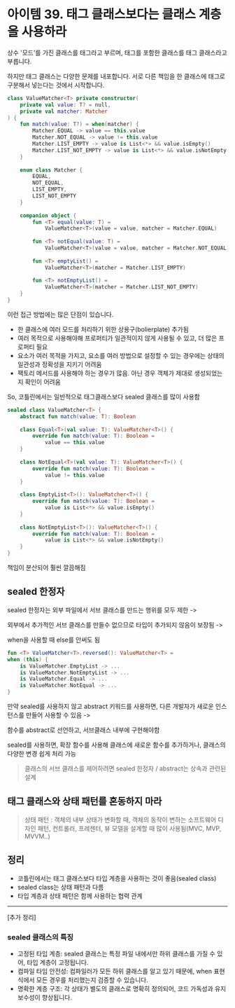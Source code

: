 # 아이템 39. 태그 클래스보다는 클래스 계층을 사용하라

상수 '모드'를 가진 클래스를 태그라고 부르며, 태그를 포함한 클래스를 태그 클래스라고 부릅니다.

하지만 태그 클래스는 다양한 문제를 내포합니다.
서로 다른 책임을 한 클래스에 태그로 구분해서 넣는다는 것에서 시작합니다.
```kt
class ValueMatcher<T> private constructor(
    private val value: T? = null,
    private val matcher: Matcher
) {
    fun match(value: T?) = when(matcher) {
        Matcher.EQUAL -> value == this.value
        Matcher.NOT_EQUAL -> value != this.value
        Matcher.LIST_EMPTY -> value is List<*> && value.isEmpty()
        Matcher.LIST_NOT_EMPTY -> value is List<*> && value.isNotEmpty()
    }
    
    enum class Matcher {
        EQUAL,
        NOT_EQUAL,
        LIST_EMPTY,
        LIST_NOT_EMPTY
    }
    
    companion object {
        fun <T> equal(value: T) =
            ValueMatcher<T>(value = value, matcher = Matcher.EQUAL)
            
        fun <T> notEqual(value: T) =
            ValueMatcher<T>(value = value, matcher = Matcher.NOT_EQUAL)
            
        fun <T> emptyList() =
            ValueMatcher<T>(matcher = Matcher.LIST_EMPTY)
            
        fun <T> notEmptyList() =
            ValueMatcher<T>(matcher = Matcher.LIST_NOT_EMPTY)
    }
}
```
이런 접근 방법에는 많은 단점이 있습니다.
- 한 클래스에 여러 모드를 처리하기 위한 상용구(bolierplate) 추가됨
- 여러 목적으로 사용해야해 프로퍼티가 일관적이지 않게 사용될 수 있고, 더 많은 프로퍼티 필요
- 요소가 여러 목적을 가지고, 요소를 여러 방법으로 설정할 수 있는 경우에는 상태의 일관성과 정확성을 지키기 어려움
- 팩토리 메서드를 사용해야 하는 경우가 많음. 아닌 경우 객체가 제대로 생성되었는지 확인이 어려움

So, 코틀린에서는 일반적으로 태그클래스보다 sealed 클래스를 많이 사용함
```kt
sealed class ValueMatcher<T> {
    abstract fun match(value: T): Boolean
    
    class Equal<T>(val value: T): ValueMatcher<T>() {
        override fun match(value: T): Boolean =
            value == this.value
    }
    
    class NotEqual<T>(val value: T): ValueMatcher<T>() {
        override fun match(value: T): Boolean =
            value != this.value
    }
    
    class EmptyList<T>(): ValueMatcher<T>() {
        override fun match(value: T): Boolean =
            value is List<*> && value.isEmpty()
    }
    
    class NotEmptyList<T>(): ValueMatcher<T>() {
        override fun match(value: T): Boolean =
            value is List<*> && value.isNotEmpty()
    }
}
```
책임이 분산되어 훨씬 깔끔해짐

## sealed 한정자

sealed 한정자는 외부 파일에서 서브 클래스를 만드는 행위를 모두 제한 -> 

외부에서 추가적인 서브 클래스를 만들수 없으므로 타입이 추가되지 않음이 보장됨 ->

when을 사용할 때 else를 안써도 됨

```kt
fun <T> ValueMatcher<T>.reversed(): ValueMatcher<T> =
when (this) {
    is ValueMatcher.EmptyList -> ...
    is ValueMatcher.NotEmptyList -> ...
    is ValueMatcher.Equal -> ...
    is ValueMatcher.NotEqual -> ...
}
```

만약 sealed를 사용하지 않고 abstract 키워드를 사용하면, 다른 개발자가 새로운 인스턴스를 만들어 사용할 수 있음 ->

함수를 abstract로 선언하고, 서브클래스 내부에 구현해야함

sealed를 사용하면, 확장 함수를 사용해 클래스에 새로운 함수를 추가하거나, 클래스의 다양한 변경 쉽게 처리 가능

> 클래스의 서브 클래스를 제어하려면 sealed 한정자 / abstract는 상속과 관련된 설계

## 태그 클래스와 상태 패턴를 혼동하지 마라

> 상태 패턴 : 객체의 내부 상태가 변화할 때, 객체의 동작이 변하는 소프트웨어 디자인 패턴, 컨트롤러, 프레젠터, 뷰 모델을 설계할 때 많이 사용됨(MVC, MVP, MVVM..)

## 정리
- 코틀린에서는 태그 클래스보다 타입 계층을 사용하는 것이 좋음(sealed class)
- sealed class는 상태 패턴과 다름
- 타입 계층과 상태 패턴은 함께 사용하는 협력 관계

-----
[추가 정리]
### sealed 클래스의 특징
- 고정된 타입 계층: sealed 클래스는 특정 파일 내에서만 하위 클래스를 가질 수 있어, 타입 계층이 고정됩니다.
- 컴파일 타임 안전성: 컴파일러가 모든 하위 클래스를 알고 있기 때문에, when 표현식에서 모든 경우를 처리했는지 검증할 수 있습니다.
- 명확한 계층 구조: 각 상태가 별도의 클래스로 명확히 정의되어, 코드 가독성과 유지보수성이 향상됩니다.
